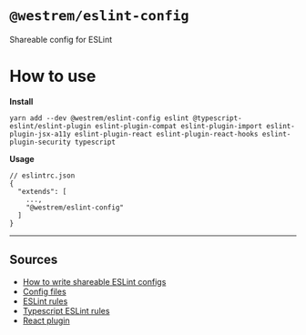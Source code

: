 # `@westrem/eslint-config`

Shareable config for ESLint

# How to use

**Install**

```
yarn add --dev @westrem/eslint-config eslint @typescript-eslint/eslint-plugin eslint-plugin-compat eslint-plugin-import eslint-plugin-jsx-a11y eslint-plugin-react eslint-plugin-react-hooks eslint-plugin-security typescript
```

**Usage**

```
// eslintrc.json
{
  "extends": [
    ...,
    "@westrem/eslint-config"
  ]
}
```

----

## Sources

- [How to write shareable ESLint configs](https://eslint.org/docs/latest/extend/shareable-configs)
- [Config files](https://eslint.org/docs/latest/use/configure/configuration-files)
- [ESLint rules](https://eslint.org/docs/latest/rules/)
- [Typescript ESLint rules](https://typescript-eslint.io/rules/)
- [React plugin](https://github.com/jsx-eslint/eslint-plugin-react)

